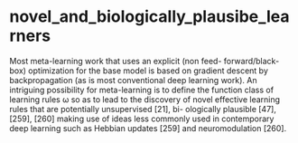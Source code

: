 # novel_and_biologically_plausibe_learners

Most meta-learning work that uses an explicit (non feed- forward/black-box) optimization for the base model is based on gradient descent by backpropagation (as is most conventional deep learning work). An intriguing possibility for meta-learning is to define the function class of learning rules ω so as to lead to the discovery of novel effective learning rules that are potentially unsupervised [21], bi- ologically plausible [47], [259], [260] making use of ideas less commonly used in contemporary deep learning such as Hebbian updates [259] and neuromodulation [260].
<!-- REFERENCE -->
